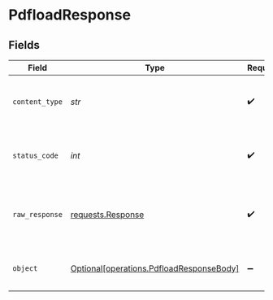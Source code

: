# PdfloadResponse


## Fields

| Field                                                                                      | Type                                                                                       | Required                                                                                   | Description                                                                                | Example                                                                                    |
| ------------------------------------------------------------------------------------------ | ------------------------------------------------------------------------------------------ | ------------------------------------------------------------------------------------------ | ------------------------------------------------------------------------------------------ | ------------------------------------------------------------------------------------------ |
| `content_type`                                                                             | *str*                                                                                      | :heavy_check_mark:                                                                         | HTTP response content type for this operation                                              |                                                                                            |
| `status_code`                                                                              | *int*                                                                                      | :heavy_check_mark:                                                                         | HTTP response status code for this operation                                               |                                                                                            |
| `raw_response`                                                                             | [requests.Response](https://requests.readthedocs.io/en/latest/api/#requests.Response)      | :heavy_check_mark:                                                                         | Raw HTTP response; suitable for custom response parsing                                    |                                                                                            |
| `object`                                                                                   | [Optional[operations.PdfloadResponseBody]](../../models/operations/pdfloadresponsebody.md) | :heavy_minus_sign:                                                                         | Successful operation                                                                       | {<br/>"status": "success"<br/>}                                                            |